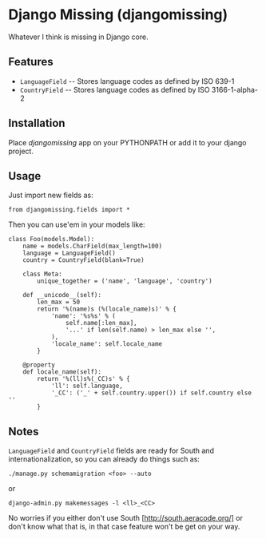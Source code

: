 Django Missing (djangomissing)
==============================

Whatever I think is missing in Django core.


Features
--------

* `LanguageField` -- Stores language codes as defined by ISO 639-1
* `CountryField` -- Stores language codes as defined by ISO 3166-1-alpha-2


Installation
------------

Place *djangomissing* app on your PYTHONPATH or add it to your django project.


Usage
-----

Just import new fields as:

    from djangomissing.fields import *

Then you can use'em in your models like:

    class Foo(models.Model):
        name = models.CharField(max_length=100)
        language = LanguageField()
        country = CountryField(blank=True)

        class Meta:
            unique_together = ('name', 'language', 'country')

        def __unicode__(self):
            len_max = 50
            return '%(name)s (%(locale_name)s)' % {
                'name': '%s%s' % (
                    self.name[:len_max],
                    '...' if len(self.name) > len_max else '',
                ),
                'locale_name': self.locale_name
            }

        @property
        def locale_name(self):
            return '%(ll)s%(_CC)s' % {
                'll': self.language,
                '_CC': ('_' + self.country.upper()) if self.country else ''
            }


Notes
-----

`LanguageField` and `CountryField` fields are ready for South and
internationalization, so you can already do things such as:

    ./manage.py schemamigration <foo> --auto

or

    django-admin.py makemessages -l <ll>_<CC>

No worries if you either don't use South [http://south.aeracode.org/] or
don't know what that is, in that case feature won't be get on your way.
